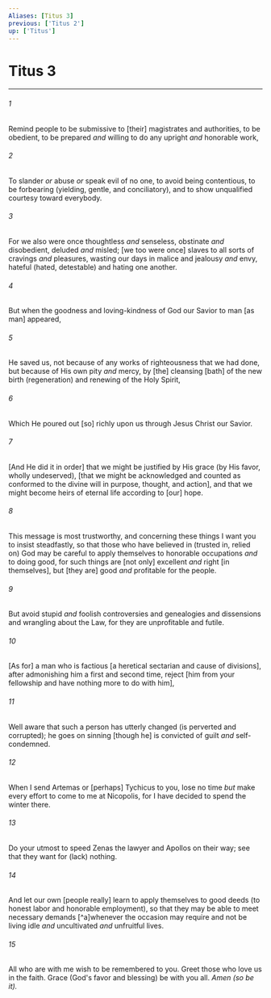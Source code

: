 ```yaml
---
Aliases: [Titus 3]
previous: ['Titus 2']
up: ['Titus']
---
```

# Titus 3

***














###### 1 






Remind people to be submissive to [their] magistrates and authorities, to be obedient, to be prepared _and_ willing to do any upright _and_ honorable work, 













###### 2 






To slander _or_ abuse _or_ speak evil of no one, to avoid being contentious, to be forbearing (yielding, gentle, and conciliatory), and to show unqualified courtesy toward everybody. 













###### 3 






For we also were once thoughtless _and_ senseless, obstinate _and_ disobedient, deluded _and_ misled; [we too were once] slaves to all sorts of cravings _and_ pleasures, wasting our days in malice and jealousy _and_ envy, hateful (hated, detestable) and hating one another. 













###### 4 






But when the goodness and loving-kindness of God our Savior to man [as man] appeared, 













###### 5 






He saved us, not because of any works of righteousness that we had done, but because of His own pity _and_ mercy, by [the] cleansing [bath] of the new birth (regeneration) and renewing of the Holy Spirit, 













###### 6 






Which He poured out [so] richly upon us through Jesus Christ our Savior. 













###### 7 






[And He did it in order] that we might be justified by His grace (by His favor, wholly undeserved), [that we might be acknowledged and counted as conformed to the divine will in purpose, thought, and action], and that we might become heirs of eternal life according to [our] hope. 













###### 8 






This message is most trustworthy, and concerning these things I want you to insist steadfastly, so that those who have believed in (trusted in, relied on) God may be careful to apply themselves to honorable occupations _and_ to doing good, for such things are [not only] excellent _and_ right [in themselves], but [they are] good _and_ profitable for the people. 













###### 9 






But avoid stupid _and_ foolish controversies and genealogies and dissensions and wrangling about the Law, for they are unprofitable and futile. 













###### 10 






[As for] a man who is factious [a heretical sectarian and cause of divisions], after admonishing him a first and second time, reject [him from your fellowship and have nothing more to do with him], 













###### 11 






Well aware that such a person has utterly changed (is perverted and corrupted); he goes on sinning [though he] is convicted of guilt _and_ self-condemned. 













###### 12 






When I send Artemas or [perhaps] Tychicus to you, lose no time _but_ make every effort to come to me at Nicopolis, for I have decided to spend the winter there. 













###### 13 






Do your utmost to speed Zenas the lawyer and Apollos on their way; see that they want for (lack) nothing. 













###### 14 






And let our own [people really] learn to apply themselves to good deeds (to honest labor and honorable employment), so that they may be able to meet necessary demands [^a]whenever the occasion may require and not be living idle _and_ uncultivated _and_ unfruitful lives. 













###### 15 






All who are with me wish to be remembered to you. Greet those who love us in the faith. Grace (God's favor and blessing) be with you all. _Amen (so be it)._
